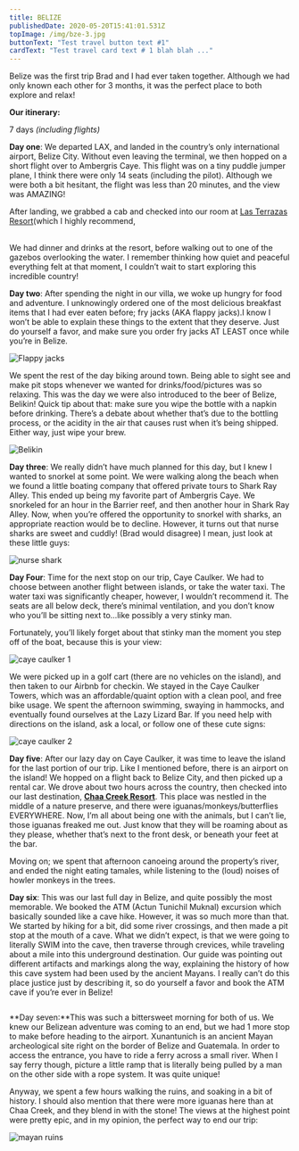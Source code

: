```yaml
---
title: BELIZE
publishedDate: 2020-05-20T15:41:01.531Z
topImage: /img/bze-3.jpg
buttonText: "Test travel button text #1"
cardText: "Test travel card text # 1 blah blah ..."
---
```

Belize was the first trip Brad and I had ever taken together. Although we had only known each other for 3 months, it was the perfect place to both explore and relax!

**Our itinerary:**

7 days *(including flights)*

**Day one**: We departed LAX, and landed in the country’s only international airport, Belize City. Without even leaving the terminal, we then hopped on a short flight over to Ambergris Caye. This flight was on a tiny puddle jumper plane, I think there were only 14 seats (including the pilot). Although we were both a bit hesitant, the flight was less than 20 minutes, and the view was AMAZING!

After landing, we grabbed a cab and checked into our room at [Las Terrazas Resort](https://www.lasterrazasresort.com)(which I highly recommend,

\
We had dinner and drinks at the resort, before walking out to one of the gazebos overlooking the water. I remember thinking how quiet and peaceful everything felt at that moment, I couldn’t wait to start exploring this incredible country!

**Day two**: After spending the night in our villa, we woke up hungry for food and adventure. I unknowingly ordered one of the most delicious breakfast items that I had ever eaten before; fry jacks (AKA flappy jacks).I know I won’t be able to explain these things to the extent that they deserve. Just do yourself a favor, and make sure you order fry jacks AT LEAST once while you’re in Belize.

![Flappy jacks](/img/fry-jacks.jpg "Belize-flappy jack")

We spent the rest of the day biking around town. Being able to sight see and make pit stops whenever we wanted for drinks/food/pictures was so relaxing. This was the day we were also introduced to the beer of Belize, Belikin! Quick tip about that: make sure you wipe the bottle with a napkin before drinking. There’s a debate about whether that’s due to the bottling process, or the acidity in the air that causes rust when it’s being shipped. Either way, just wipe your brew.

![Belikin](/img/338054140d5988550f532e31a994c978.jpg "Belize-Belikin")

**Day three**: We really didn’t have much planned for this day, but I knew I wanted to snorkel at some point. We were walking along the beach when we found a little boating company that offered private tours to Shark Ray Alley. This ended up being my favorite part of Ambergris Caye. We snorkeled for an hour in the Barrier reef, and then another hour in Shark Ray Alley. Now, when you’re offered the opportunity to snorkel with sharks, an appropriate reaction would be to decline. However, it turns out that nurse sharks are sweet and cuddly! (Brad would disagree) I mean, just look at these little guys:

![nurse shark](/img/shark.jpg "Belize-nurse shark")

**Day Four**: Time for the next stop on our trip, Caye Caulker. We had to choose between another flight between islands, or take the water taxi. The water taxi was significantly cheaper, however, I wouldn’t recommend it. The seats are all below deck, there’s minimal ventilation, and you don’t know who you’ll be sitting next to…like possibly a very stinky man.

Fortunately, you’ll likely forget about that stinky man the moment you step off of the boat, because this is your view:

![caye caulker 1](/img/cc.jpg "Belize-CC1")

We were picked up in a golf cart (there are no vehicles on the island), and then taken to our Airbnb for checkin. We stayed in the Caye Caulker Towers, which was an affordable/quaint option with a clean pool, and free bike usage. We spent the afternoon swimming, swaying in hammocks, and eventually found ourselves at the Lazy Lizard Bar. If you need help with directions on the island, ask a local, or follow one of these cute signs:

![caye caulker 2](/img/cc2.jpg "Belize-CC2")

**Day five**: After our lazy day on Caye Caulker, it was time to leave the island for the last portion of our trip. Like I mentioned before, there is an airport on the island! We hopped on a flight back to Belize City, and then picked up a rental car. We drove about two hours across the country, then checked into our last destination, **[Chaa Creek Resort](https://www.chaacreek.com/)**. This place was nestled in the middle of a nature preserve, and there were iguanas/monkeys/butterflies EVERYWHERE. Now, I’m all about being one with the animals, but I can’t lie, those iguanas freaked me out. Just know that they will be roaming about as they please, whether that’s next to the front desk, or beneath your feet at the bar.

Moving on; we spent that afternoon canoeing around the property’s river, and ended the night eating tamales, while listening to the (loud) noises of howler monkeys in the trees.

**Day six**: This was our last full day in Belize, and quite possibly the most memorable. We booked the ATM (Actun Tunichil Muknal) excursion which basically sounded like a cave hike. However, it was so much more than that. We started by hiking for a bit, did some river crossings, and then made a pit stop at the mouth of a cave. What we didn’t expect, is that we were going to literally SWIM into the cave, then traverse through crevices, while traveling about a mile into this underground destination. Our guide was pointing out different artifacts and markings along the way, explaining the history of how this cave system had been used by the ancient Mayans. I really can’t do this place justice just by describing it, so do yourself a favor and book the ATM cave if you’re ever in Belize!

![]()

**Day seven:**This was such a bittersweet morning for both of us. We knew our Belizean adventure was coming to an end, but we had 1 more stop to make before heading to the airport. Xunantunich is an ancient Mayan archeological site right on the border of Belize and Guatemala. In order to access the entrance, you have to ride a ferry across a small river. When I say ferry though, picture a little ramp that is literally being pulled by a man on the other side with a rope system. It was quite unique!

Anyway, we spent a few hours walking the ruins, and soaking in a bit of history. I should also mention that there were more iguanas here than at Chaa Creek, and they blend in with the stone! The views at the highest point were pretty epic, and in my opinion, the perfect way to end our trip:

![mayan ruins](/img/travel-index.jpeg "Belize-Mayan ruins")